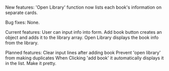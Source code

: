 New features:
'Open Library' function now lists each book's information on separate cards.

Bug fixes:
None.

Current features:
User can input info into form.
Add book button creates an object and adds it to the library array.
Open Library displays the book info from the library.

Planned features:
Clear input lines after adding book
Prevent 'open library' from making duplicates
When Clicking 'add book' it automatically displays it in the list.
Make it pretty.
